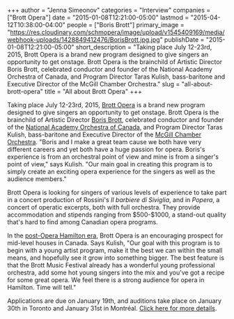 +++
author = "Jenna Simeonov"
categories = "Interview"
companies = ["Brott Opera"]
date = "2015-01-08T12:21:00-05:00"
lastmod = "2015-04-12T10:38:00-04:00"
people = ["Boris Brott"]
primary_image = "https://res.cloudinary.com/schmopera/image/upload/v1545409169/media/webhook-uploads/1428849412476/BorisBrott.jpg.jpg"
publishDate = "2015-01-08T12:21:00-05:00"
short_description = "Taking place July 12-23rd, 2015, Brott Opera is a brand new program designed to give singers an opportunity to get onstage. Brott Opera is the brainchild of Artistic Director Boris Brott, celebrated conductor and founder of the National Academy Orchestra of Canada, and Program Director Taras Kulish, bass-baritone and Executive Director of the McGill Chamber Orchestra."
slug = "all-about-brott-opera"
title = "All about Brott Opera"
+++

<p class="intro">
	Taking place July 12-23rd, 2015, <a href="http://www.brottmusic.com/brott-opera/" target="_blank">Brott Opera</a> is a brand new program designed to give singers an opportunity to get onstage. Brott Opera is the brainchild of Artistic Director <a href="http://www.brottmusic.com/2013/02/maestro-boris-brott/" target="_blank">Boris Brott</a>, celebrated conductor and founder of the <a href="http://www.nationalacademyorchestra.com/" target="_blank">National Academy Orchestra of Canada</a>, and Program Director Taras Kulish, bass-baritone and Executive Director of the <a href="http://www.ocm-mco.org/" target="_blank">McGill Chamber Orchestra</a>. "Boris and I make a great team cause we both have very different careers and yet both have a huge passion for opera. Boris's experience is from an orchestral point of view and mine is from a singer's point of view," says Kulish. "Our main goal in creating this program is to simply create an exciting opera experience for the singers as well as the audience members."
</p>
<p>
	Brott Opera is looking for singers of various levels of experience to take part in a concert production of Rossini's <em>Il barbiere di Siviglia</em>, and in <em>Popera</em>, a concert of operatic excerpts, both with full orchestra. They provide accommodation and stipends ranging from $500-$1000, a stand-out quality that's hard to find among Canadian opera programs.
</p>
<p>
	In the <a href="http://www.thespec.com/news-story/4305929-opera-hamilton-ceasing-operations/" target="_blank">post-Opera Hamilton era</a>, Brott Opera is an encouraging prospect for mid-level houses in Canada. Says Kulish, "Our goal with this program is to begin with a young artist program, make it the best we can within the small means, and hopefully see it grow into something bigger. The best feature is that the Brott Music Festival already has a wonderful young professional orchestra, add some hot young singers into the mix and you've got a recipe for some great opera. We feel there is a strong audience for opera in Hamilton. Time will tell."
</p>
<p>
	Applications are due on January 19th, and auditions take place on January 30th in Toronto and January 31st in Montréal. <a href="http://www.brottmusic.com/brott-opera/" target="_blank">Click here for more details</a>.
</p>

